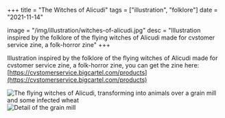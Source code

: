 +++
title = "The Witches of Alicudi"
tags = ["illustration", "folklore"]
date = "2021-11-14"

image = "/img/illustration/witches-of-alicudi.jpg"
desc = "Illustration inspired by the folklore of the flying witches of Alicudi made for cvstomer service zine, a folk-horror zine"
+++

Illustration inspired by the folklore of the flying witches of Alicudi made for cvstomer service zine, a folk-horror zine, you can get the zine here: [https://cvstomerservice.bigcartel.com/products](https://cvstomerservice.bigcartel.com/products)

![The flying witches of Alicudi, transforming into animals over a grain mill and some infected wheat](/img/illustration/witches-of-alicudi.jpg "The flying witches of Alicudi, transforming into animals over a grain mill and some infected wheat")
![Detail of the grain mill](/img/illustration/witches-of-alicudi-detail.jpg "Detail of the grain mill")
